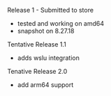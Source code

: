 Release 1 - Submitted to store

- tested and working on amd64
- snapshot on 8.27.18

Tentative Release 1.1

- adds wslu integration

Tenative Release 2.0

- add arm64 support
